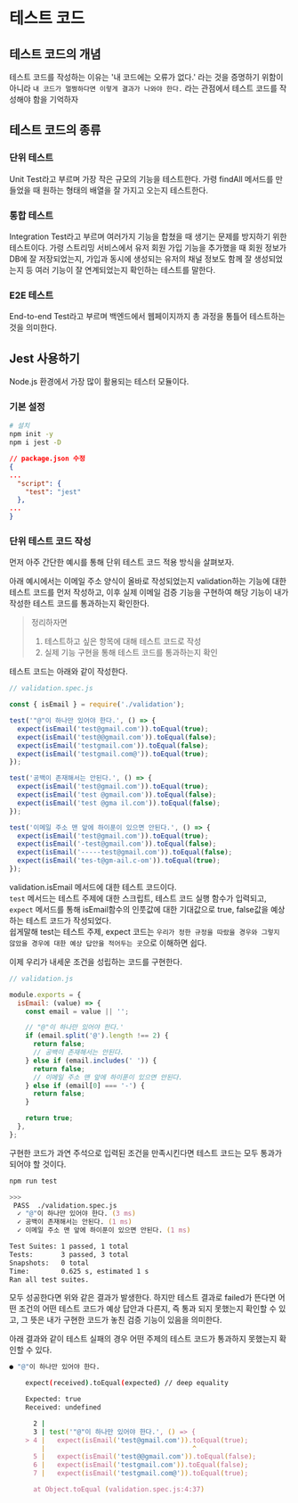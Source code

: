 # 테스트 코드

## 테스트 코드의 개념

테스트 코드를 작성하는 이유는 '내 코드에는 오류가 없다.' 라는 것을 증명하기 위함이 아니라 `내 코드가 멀쩡하다면 이렇게 결과가 나와야 한다.` 라는 관점에서 테스트 코드를 작성해야 함을 기억하자

## 테스트 코드의 종류

### 단위 테스트

Unit Test라고 부르며 가장 작은 규모의 기능을 테스트한다. 가령 findAll 메서드를 만들었을 때 원하는 형태의 배열을 잘 가지고 오는지 테스트한다.

### 통합 테스트

Integration Test라고 부르며 여러가지 기능을 합쳤을 때 생기는 문제를 방지하기 위한 테스트이다. 가령 스트리밍 서비스에서 유저 회원 가입 기능을 추가했을 때 회원 정보가 DB에 잘 저장되었는지, 가입과 동시에 생성되는 유저의 채널 정보도 함께 잘 생성되었는지 등 여러 기능이 잘 연계되었는지 확인하는 테스트를 말한다.

### E2E 테스트

End-to-end Test라고 부르며 백엔드에서 웹페이지까지 총 과정을 통틀어 테스트하는 것을 의미한다.

## Jest 사용하기

Node.js 환경에서 가장 많이 활용되는 테스터 모듈이다.

### 기본 설정

```zsh
# 설치
npm init -y
npm i jest -D
```

```json
// package.json 수정
{
...
  "script": {
    "test": "jest"
  },
...
}
```

### 단위 테스트 코드 작성

먼저 아주 간단한 예시를 통해 단위 테스트 코드 적용 방식을 살펴보자.

아래 예시에서는 이메일 주소 양식이 올바로 작성되었는지 validation하는 기능에 대한 테스트 코드를 먼저 작성하고, 이후 실제 이메일 검증 기능을 구현하여 해당 기능이 내가 작성한 테스트 코드를 통과하는지 확인한다.

> 정리하자면
>
> 1. 테스트하고 싶은 항목에 대해 테스트 코드로 작성
> 2. 실제 기능 구현을 통해 테스트 코드를 통과하는지 확인

테스트 코드는 아래와 같이 작성한다.

```javascript
// validation.spec.js

const { isEmail } = require('./validation');

test('"@"이 하나만 있어야 한다.', () => {
  expect(isEmail('test@gmail.com')).toEqual(true);
  expect(isEmail('test@@gmail.com')).toEqual(false);
  expect(isEmail('testgmail.com')).toEqual(false);
  expect(isEmail('testgmail.com@')).toEqual(true);
});

test('공백이 존재해서는 안된다.', () => {
  expect(isEmail('test@gmail.com')).toEqual(true);
  expect(isEmail('test @gmail.com')).toEqual(false);
  expect(isEmail('test @gma il.com')).toEqual(false);
});

test('이메일 주소 맨 앞에 하이푼이 있으면 안된다.', () => {
  expect(isEmail('test@gmail.com')).toEqual(true);
  expect(isEmail('-test@gmail.com')).toEqual(false);
  expect(isEmail('-----test@gmail.com')).toEqual(false);
  expect(isEmail('tes-t@gm-ail.c-om')).toEqual(true);
});
```

validation.isEmail 메서드에 대한 테스트 코드이다.  
`test` 메서드는 테스트 주제에 대한 스크립트, 테스트 코드 실행 함수가 입력되고,  
`expect` 메서드를 통해 isEmail함수의 인풋값에 대한 기대값으로 true, false값을 예상하는 테스트 코드가 작성되었다.  
쉽게말해 test는 테스트 주제, expect 코드는 `우리가 정한 규정을 따랐을 경우와 그렇지 않았을 경우에 대한 예상 답안을 적어두는 곳`으로 이해하면 쉽다.

이제 우리가 내세운 조건을 성립하는 코드를 구현한다.

```javascript
// validation.js

module.exports = {
  isEmail: (value) => {
    const email = value || '';

    // "@"이 하나만 있어야 한다.'
    if (email.split('@').length !== 2) {
      return false;
      // 공백이 존재해서는 안된다.
    } else if (email.includes(' ')) {
      return false;
      // 이메일 주소 맨 앞에 하이푼이 있으면 안된다.
    } else if (email[0] === '-') {
      return false;
    }

    return true;
  },
};
```

구현한 코드가 과연 주석으로 입력된 조건을 만족시킨다면 테스트 코드는 모두 통과가 되어야 할 것이다.

```zsh
npm run test

>>>
 PASS  ./validation.spec.js
  ✓ "@"이 하나만 있어야 한다. (3 ms)
  ✓ 공백이 존재해서는 안된다. (1 ms)
  ✓ 이메일 주소 맨 앞에 하이푼이 있으면 안된다. (1 ms)

Test Suites: 1 passed, 1 total
Tests:       3 passed, 3 total
Snapshots:   0 total
Time:        0.625 s, estimated 1 s
Ran all test suites.
```

모두 성공한다면 위와 같은 결과가 발생한다. 하지만 테스트 결과로 failed가 뜬다면 어떤 조건의 어떤 테스트 코드가 예상 답안과 다른지, 즉 통과 되지 못했는지 확인할 수 있고, 그 뜻은 내가 구현한 코드가 놓친 검증 기능이 있음을 의미한다.

아래 결과와 같이 테스트 실패의 경우 어떤 주제의 테스트 코드가 통과하지 못했는지 확인할 수 있다.

```zsh
● "@"이 하나만 있어야 한다.

    expect(received).toEqual(expected) // deep equality

    Expected: true
    Received: undefined

      2 |
      3 | test('"@"이 하나만 있어야 한다.', () => {
    > 4 |   expect(isEmail('test@gmail.com')).toEqual(true);
        |                                     ^
      5 |   expect(isEmail('test@@gmail.com')).toEqual(false);
      6 |   expect(isEmail('testgmail.com')).toEqual(false);
      7 |   expect(isEmail('testgmail.com@')).toEqual(true);

      at Object.toEqual (validation.spec.js:4:37)

```
